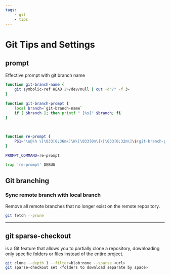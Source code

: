 ```yaml
---
tags:
    - git
    - tips
---
```


# Git Tips and Settings

## prompt
Effective prompt with git branch name

```bash
function git-branch-name { 
    git symbolic-ref HEAD 2>/dev/null | cut -d"/" -f 3- 
} 
    
function git-branch-prompt { 
    local branch=`git-branch-name` 
    if [ $branch ]; then printf " [%s]" $branch; fi 
} 
    
    
    
function re-prompt { 
    PS1="\u@\h \[\033[0;36m\]\W\[\033[0m\]\[\033[0;32m\]\$(git-branch-prompt)\[\033[0m\] \$ " 
} 
    
PROMPT_COMMAND=re-prompt 
    
trap 're-prompt' DEBUG 

```

## Git branching

### Sync remote branch with local branch

Remove all remote branches that no longer exist on the remote repository.
```bash
git fetch --prune
```


---

## git sparse-checkout
is a Git feature that allows you to partially clone a repository, downloading only specific folders or files instead of the entire project.

```bash
git clone --depth 1 --filter=blob:none --sparse <url>
git sparse-checkout set <folders to download separate by space>
```